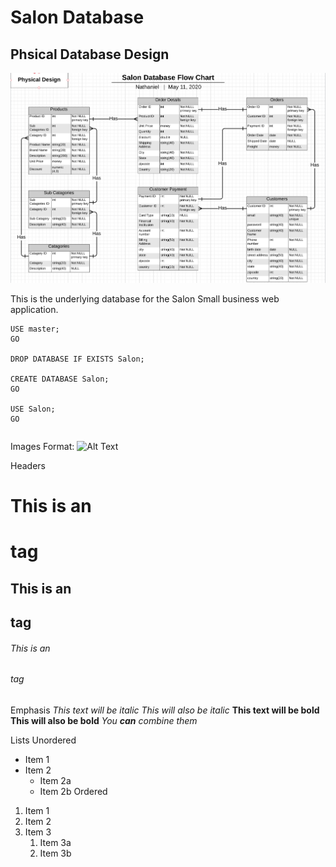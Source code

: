 # Salon Database

## Phsical Database Design

![Phsical Database Design](SalonPhysicalDatabase.png)

This is the underlying database for the Salon Small business web application.


```
USE master;
GO

DROP DATABASE IF EXISTS Salon;

CREATE DATABASE Salon;
GO

USE Salon;
GO
```
```

```

Images
Format: ![Alt Text](url)

Headers
# This is an <h1> tag
## This is an <h2> tag
###### This is an <h6> tag
  
Emphasis
*This text will be italic*
_This will also be italic_
**This text will be bold**
__This will also be bold__
_You **can** combine them_

Lists
Unordered
* Item 1
* Item 2
  * Item 2a
  * Item 2b
Ordered
1. Item 1
1. Item 2
1. Item 3
   1. Item 3a
   1. Item 3b
